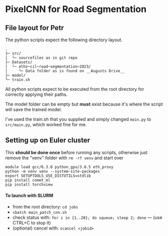 # PixelCNN for Road Segmentation

## File layout for Petr

The python scripts expect the following directory layout.

```
.
├─ src/
|  └─ sourcefiles as in git repo
├─ Datasets/
|  └─ ethz─cil─road─segmentation─2023/
|     └─ Data folder as is found on __Augusts Drive__
├─ model/
└─ train.sh
```

All python scripts expect to be executed from the root directory for correctly applying their paths.

The model folder can be empty but **must** exist because it's where the script will save the trained model.

I've used the train.sh that you supplied and simply changed `main.py` to `src/main.py`, which worked fine for me.

## Setting up on Euler cluster

This **should be done once** before running any scripts, otherwise just remove the "venv" folder with `rm -rf venv` and start over
```
module load gcc/6.3.0 python_gpu/3.8.5 eth_proxy
python -m venv venv --system-site-packages
export SETUPTOOLS_USE_DISTUTILS=stdlib
pip install comet_ml
pip install torchview

```

#### To launch with SLURM
- from the root directory: `cd jobs`
- `sbatch main_patch_cnn.sh`
- check status with: `for i in {1..20}; do squeue; sleep 2; done` — (use CTRL+C to stop it)
- (optional) cancel with: `scancel <jobid>`
